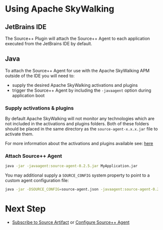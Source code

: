 # Using Apache SkyWalking

## JetBrains IDE

The Source++ Plugin will attach the Source++ Agent to each application executed from the JetBrains IDE by default.

## Java

To attach the Source++ Agent for use with the Apache SkyWalking APM outside of the IDE you will need to:

-  supply the desired Apache SkyWalking activations and plugins
-  trigger the Source++ Agent by including the `-javaagent` option during application boot

### Supply activations & plugins

By default Apache SkyWalking will not monitor any technologies which are not included in the activations and plugins folders. Both of these folders should be placed in the same directory as the `source-agent-x.x.x.jar` file to activate them.

For more information about the activations and plugins available see: [here](https://github.com/apache/incubator-skywalking/blob/master/docs/en/setup/service-agent/java-agent/README.md)

### Attach Source++ Agent

```bash
java -jar -javaagent:source-agent-0.2.5.jar MyApplication.jar
```

You may additional supply a `SOURCE_CONFIG` system property to point to a custom agent configuration file:

```bash
java -jar -DSOURCE_CONFIG=source-agent.json -javaagent:source-agent-0.2.5.jar MyApplication.jar
```

# Next Step

- [Subscribe to Source Artifact](./09-subscribe-to-artifact.md) or [Configure Source++ Agent](./08-configure-source-agent.md)
